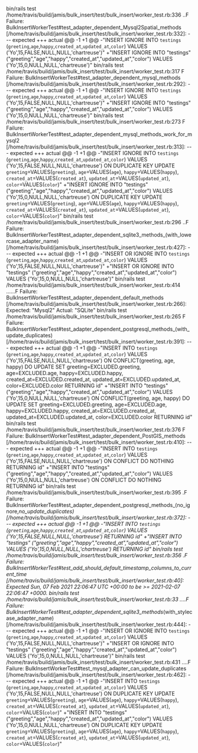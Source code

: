 bin/rails test /home/travis/build/jamis/bulk_insert/test/bulk_insert/worker_test.rb:336
..F
Failure:
BulkInsertWorkerTest#test_adapter_dependent_Mysql2Spatial_methods [/home/travis/build/jamis/bulk_insert/test/bulk_insert/worker_test.rb:332]:
--- expected
+++ actual
@@ -1 +1 @@
-"INSERT IGNORE INTO `testings` (`greeting`,`age`,`happy`,`created_at`,`updated_at`,`color`) VALUES ('Yo',15,FALSE,NULL,NULL,'chartreuse')"
+"INSERT IGNORE INTO \"testings\" (\"greeting\",\"age\",\"happy\",\"created_at\",\"updated_at\",\"color\") VALUES ('Yo',15,0,NULL,NULL,'chartreuse')"
bin/rails test /home/travis/build/jamis/bulk_insert/test/bulk_insert/worker_test.rb:317
F
Failure:
BulkInsertWorkerTest#test_adapter_dependent_mysql_methods [/home/travis/build/jamis/bulk_insert/test/bulk_insert/worker_test.rb:292]:
--- expected
+++ actual
@@ -1 +1 @@
-"INSERT IGNORE INTO `testings` (`greeting`,`age`,`happy`,`created_at`,`updated_at`,`color`) VALUES ('Yo',15,FALSE,NULL,NULL,'chartreuse')"
+"INSERT IGNORE INTO \"testings\" (\"greeting\",\"age\",\"happy\",\"created_at\",\"updated_at\",\"color\") VALUES ('Yo',15,0,NULL,NULL,'chartreuse')"
bin/rails test /home/travis/build/jamis/bulk_insert/test/bulk_insert/worker_test.rb:273
F
Failure:
BulkInsertWorkerTest#test_adapter_dependent_mysql_methods_work_for_mysql2 [/home/travis/build/jamis/bulk_insert/test/bulk_insert/worker_test.rb:313]:
--- expected
+++ actual
@@ -1 +1 @@
-"INSERT IGNORE INTO `testings` (`greeting`,`age`,`happy`,`created_at`,`updated_at`,`color`) VALUES ('Yo',15,FALSE,NULL,NULL,'chartreuse') ON DUPLICATE KEY UPDATE `greeting`=VALUES(`greeting`), `age`=VALUES(`age`), `happy`=VALUES(`happy`), `created_at`=VALUES(`created_at`), `updated_at`=VALUES(`updated_at`), `color`=VALUES(`color`)"
+"INSERT IGNORE INTO \"testings\" (\"greeting\",\"age\",\"happy\",\"created_at\",\"updated_at\",\"color\") VALUES ('Yo',15,0,NULL,NULL,'chartreuse') ON DUPLICATE KEY UPDATE `greeting`=VALUES(`greeting`), `age`=VALUES(`age`), `happy`=VALUES(`happy`), `created_at`=VALUES(`created_at`), `updated_at`=VALUES(`updated_at`), `color`=VALUES(`color`)"
bin/rails test /home/travis/build/jamis/bulk_insert/test/bulk_insert/worker_test.rb:296
..F
Failure:
BulkInsertWorkerTest#test_adapter_dependent_sqlite3_methods_(with_lowercase_adapter_name) [/home/travis/build/jamis/bulk_insert/test/bulk_insert/worker_test.rb:427]:
--- expected
+++ actual
@@ -1 +1 @@
-"INSERT OR IGNORE INTO `testings` (`greeting`,`age`,`happy`,`created_at`,`updated_at`,`color`) VALUES ('Yo',15,FALSE,NULL,NULL,'chartreuse')"
+"INSERT OR IGNORE INTO \"testings\" (\"greeting\",\"age\",\"happy\",\"created_at\",\"updated_at\",\"color\") VALUES ('Yo',15,0,NULL,NULL,'chartreuse')"
bin/rails test /home/travis/build/jamis/bulk_insert/test/bulk_insert/worker_test.rb:414
......F
Failure:
BulkInsertWorkerTest#test_adapter_dependent_default_methods [/home/travis/build/jamis/bulk_insert/test/bulk_insert/worker_test.rb:266]:
Expected: "Mysql2"
  Actual: "SQLite"
bin/rails test /home/travis/build/jamis/bulk_insert/test/bulk_insert/worker_test.rb:265
F
Failure:
BulkInsertWorkerTest#test_adapter_dependent_postgresql_methods_(with_update_duplicates) [/home/travis/build/jamis/bulk_insert/test/bulk_insert/worker_test.rb:391]:
--- expected
+++ actual
@@ -1 +1 @@
-"INSERT  INTO `testings` (`greeting`,`age`,`happy`,`created_at`,`updated_at`,`color`) VALUES ('Yo',15,FALSE,NULL,NULL,'chartreuse') ON CONFLICT(greeting, age, happy) DO UPDATE SET greeting=EXCLUDED.greeting, age=EXCLUDED.age, happy=EXCLUDED.happy, created_at=EXCLUDED.created_at, updated_at=EXCLUDED.updated_at, color=EXCLUDED.color RETURNING id"
+"INSERT  INTO \"testings\" (\"greeting\",\"age\",\"happy\",\"created_at\",\"updated_at\",\"color\") VALUES ('Yo',15,0,NULL,NULL,'chartreuse') ON CONFLICT(greeting, age, happy) DO UPDATE SET greeting=EXCLUDED.greeting, age=EXCLUDED.age, happy=EXCLUDED.happy, created_at=EXCLUDED.created_at, updated_at=EXCLUDED.updated_at, color=EXCLUDED.color RETURNING id"
bin/rails test /home/travis/build/jamis/bulk_insert/test/bulk_insert/worker_test.rb:376
F
Failure:
BulkInsertWorkerTest#test_adapter_dependent_PostGIS_methods [/home/travis/build/jamis/bulk_insert/test/bulk_insert/worker_test.rb:410]:
--- expected
+++ actual
@@ -1 +1 @@
-"INSERT  INTO `testings` (`greeting`,`age`,`happy`,`created_at`,`updated_at`,`color`) VALUES ('Yo',15,FALSE,NULL,NULL,'chartreuse') ON CONFLICT DO NOTHING RETURNING id"
+"INSERT  INTO \"testings\" (\"greeting\",\"age\",\"happy\",\"created_at\",\"updated_at\",\"color\") VALUES ('Yo',15,0,NULL,NULL,'chartreuse') ON CONFLICT DO NOTHING RETURNING id"
bin/rails test /home/travis/build/jamis/bulk_insert/test/bulk_insert/worker_test.rb:395
.F
Failure:
BulkInsertWorkerTest#test_adapter_dependent_postgresql_methods_(no_ignore,_no_update_duplicates) [/home/travis/build/jamis/bulk_insert/test/bulk_insert/worker_test.rb:372]:
--- expected
+++ actual
@@ -1 +1 @@
-"INSERT  INTO `testings` (`greeting`,`age`,`happy`,`created_at`,`updated_at`,`color`) VALUES ('Yo',15,FALSE,NULL,NULL,'chartreuse') RETURNING id"
+"INSERT  INTO \"testings\" (\"greeting\",\"age\",\"happy\",\"created_at\",\"updated_at\",\"color\") VALUES ('Yo',15,0,NULL,NULL,'chartreuse') RETURNING id"
bin/rails test /home/travis/build/jamis/bulk_insert/test/bulk_insert/worker_test.rb:356
.F
Failure:
BulkInsertWorkerTest#test_add_should_default_timestamp_columns_to_current_time [/home/travis/build/jamis/bulk_insert/test/bulk_insert/worker_test.rb:40]:
Expected Sun, 07 Feb 2021 22:06:47 UTC +00:00 to be >= 2021-02-07 22:06:47 +0000.
bin/rails test /home/travis/build/jamis/bulk_insert/test/bulk_insert/worker_test.rb:33
....F
Failure:
BulkInsertWorkerTest#test_adapter_dependent_sqlite3_methods_(with_stylecase_adapter_name) [/home/travis/build/jamis/bulk_insert/test/bulk_insert/worker_test.rb:444]:
--- expected
+++ actual
@@ -1 +1 @@
-"INSERT OR IGNORE INTO `testings` (`greeting`,`age`,`happy`,`created_at`,`updated_at`,`color`) VALUES ('Yo',15,FALSE,NULL,NULL,'chartreuse')"
+"INSERT OR IGNORE INTO \"testings\" (\"greeting\",\"age\",\"happy\",\"created_at\",\"updated_at\",\"color\") VALUES ('Yo',15,0,NULL,NULL,'chartreuse')"
bin/rails test /home/travis/build/jamis/bulk_insert/test/bulk_insert/worker_test.rb:431
....F
Failure:
BulkInsertWorkerTest#test_mysql_adapter_can_update_duplicates [/home/travis/build/jamis/bulk_insert/test/bulk_insert/worker_test.rb:462]:
--- expected
+++ actual
@@ -1 +1 @@
-"INSERT  INTO `testings` (`greeting`,`age`,`happy`,`created_at`,`updated_at`,`color`) VALUES ('Yo',15,FALSE,NULL,NULL,'chartreuse') ON DUPLICATE KEY UPDATE `greeting`=VALUES(`greeting`), `age`=VALUES(`age`), `happy`=VALUES(`happy`), `created_at`=VALUES(`created_at`), `updated_at`=VALUES(`updated_at`), `color`=VALUES(`color`)"
+"INSERT  INTO \"testings\" (\"greeting\",\"age\",\"happy\",\"created_at\",\"updated_at\",\"color\") VALUES ('Yo',15,0,NULL,NULL,'chartreuse') ON DUPLICATE KEY UPDATE `greeting`=VALUES(`greeting`), `age`=VALUES(`age`), `happy`=VALUES(`happy`), `created_at`=VALUES(`created_at`), `updated_at`=VALUES(`updated_at`), `color`=VALUES(`color`)"

